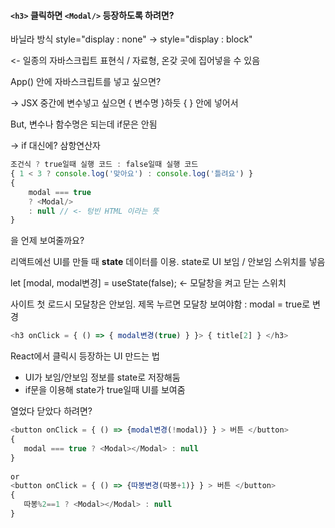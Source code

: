 #### `<h3>` 클릭하면 `<Modal/>` 등장하도록 하려면?

바닐라 방식 style="display : none" -> style="display : block"

<Modal/> <- 일종의 자바스크립트 표현식 / 자료형, 온갖 곳에 집어넣을 수 있음

App() 안에 자바스크립트를 넣고 싶으면? 

-> JSX 중간에 변수넣고 싶으면 { 변수명 }하듯 { } 안에 넣어서

But, 변수나 함수명은 되는데 if문은 안됨 

-> if 대신에? 삼항연산자 

```js
조건식 ? true일때 실행 코드 : false일때 실행 코드
{ 1 < 3 ? console.log('맞아요') : console.log('틀려요') }
{
    modal === true
    ? <Modal/>
    : null // <- 텅빈 HTML 이라는 뜻
}
```



<Modal>을 언제 보여줄까요?

리액트에선 UI를 만들 때 **state** 데이터를 이용. state로 UI 보임 / 안보임 스위치를 넣음

let [modal, modal변경] = useState(false); <- 모달창을 켜고 닫는 스위치

사이트 첫 로드시 모달창은 안보임. 제목 누르면 모달창 보여야함 : modal = true로 변경

```js
<h3 onClick = { () => { modal변경(true) } }> { title[2] } </h3>
```



React에서 클릭시 등장하는 UI 만드는 법

- UI가 보임/안보임 정보를 state로 저장해둠
- if문을 이용해 state가 true일때 UI를 보여줌



열었다 닫았다 하려면?

```js
<button onClick = { () => {modal변경(!modal)} } > 버튼 </button> 
{
   modal === true ? <Modal></Modal> : null
}
   
or
<button onClick = { () => {따봉변경(따봉+1)} } > 버튼 </button>
{
   따봉%2==1 ? <Modal></Modal> : null
}
```

